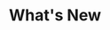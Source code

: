 ---
title: What's New
description: "Build compelling spatial apps using CARTO, React, and deck.gl."
icon: "/img/icons/whats-new.png"
url: whats-new
type: whats-new

cascade:
  basePath: whats-new
  menu:
    - title: "Q3 2022"
    - title: "Q2 2022"
    - title: "Q1 2022"
    - title: "Q4 2021"
---